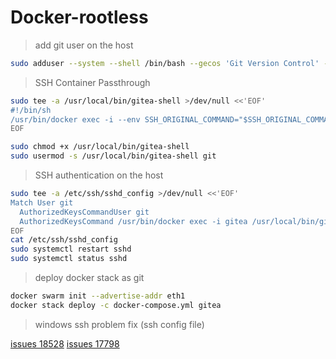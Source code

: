 # Docker-rootless

> add git user on the host

```bash
sudo adduser --system --shell /bin/bash --gecos 'Git Version Control' --group --disabled-password --home /home/git git
```

> SSH Container Passthrough

```bash
sudo tee -a /usr/local/bin/gitea-shell >/dev/null <<'EOF'
#!/bin/sh
/usr/bin/docker exec -i --env SSH_ORIGINAL_COMMAND="$SSH_ORIGINAL_COMMAND" gitea sh "$@"
EOF

sudo chmod +x /usr/local/bin/gitea-shell
sudo usermod -s /usr/local/bin/gitea-shell git
```

> SSH authentication on the host

```bash
sudo tee -a /etc/ssh/sshd_config >/dev/null <<'EOF'
Match User git
  AuthorizedKeysCommandUser git
  AuthorizedKeysCommand /usr/bin/docker exec -i gitea /usr/local/bin/gitea keys -c /etc/gitea/app.ini -e git -u %u -t %t -k %k
EOF
cat /etc/ssh/sshd_config
sudo systemctl restart sshd
sudo systemctl status sshd
```

> deploy docker stack as git

```bash
docker swarm init --advertise-addr eth1
docker stack deploy -c docker-compose.yml gitea
```

> windows ssh problem fix (ssh config file)

[issues 18528]([https://](https://github.com/go-gitea/gitea/issues/18528))
[issues 17798]([https://](https://github.com/go-gitea/gitea/issues/17798))
